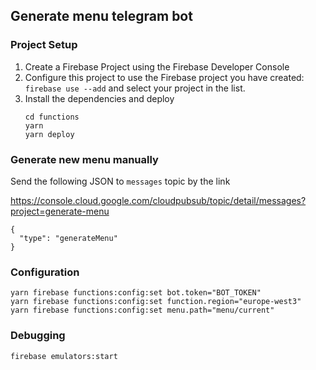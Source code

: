 ## Generate menu telegram bot

### Project Setup

1. Create a Firebase Project using the Firebase Developer Console
2. Configure this project to use the Firebase project you have created: `firebase use --add` and select your project in the list.
3. Install the dependencies and deploy
   ```
   cd functions
   yarn
   yarn deploy
   ```

### Generate new menu manually

Send the following JSON to `messages` topic by the link

https://console.cloud.google.com/cloudpubsub/topic/detail/messages?project=generate-menu

```
{
  "type": "generateMenu"
}
```

### Configuration

```
yarn firebase functions:config:set bot.token="BOT_TOKEN"
yarn firebase functions:config:set function.region="europe-west3"
yarn firebase functions:config:set menu.path="menu/current"
```

### Debugging

```
firebase emulators:start
```
